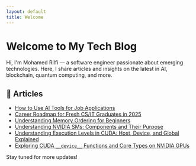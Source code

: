 ```yaml
---
layout: default
title: Welcome
---
```


# Welcome to My Tech Blog

Hi, I'm Mohamed Rilfi — a software engineer passionate about emerging technologies. Here, I share articles and insights on the latest in AI, blockchain, quantum computing, and more.

## 📝 Articles

- [How to Use AI Tools for Job Applications](./articles/ai-job-application-tools.md)
- [Career Roadmap for Fresh CS/IT Graduates in 2025](./articles/career-roadmap-fresh-cs-it-graduates-2025.md)
- [Understanding Memory Ordering for Beginners](./articles/understanding-memory-ordering-for-beginners.md)
- [Understanding NVIDIA SMs: Components and Their Purpose](./articles/understanding-nvidia-sms-components-and-purpose.md)
- [Understanding Execution Levels in CUDA: Host, Device, and Global Explained](./articles/cuda-code-execution-levels.md)
- [Exploring CUDA `__device__` Functions and Core Types on NVIDIA GPUs](./articles/exploring-cuda-device-functions-and-core-types.md)


Stay tuned for more updates!
